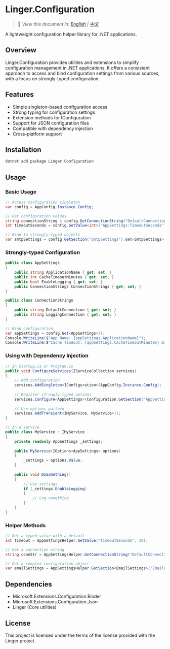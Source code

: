 ﻿# Linger.Configuration

> 📝 *View this document in: [English](./README.md) | [中文](./README.zh-CN.md)*

A lightweight configuration helper library for .NET applications.

## Overview

Linger.Configuration provides utilities and extensions to simplify configuration management in .NET applications. It offers a consistent approach to access and bind configuration settings from various sources, with a focus on strongly-typed configuration.

## Features

- Simple singleton-based configuration access
- Strong typing for configuration settings
- Extension methods for IConfiguration
- Support for JSON configuration files
- Compatible with dependency injection
- Cross-platform support

## Installation

```bash
dotnet add package Linger.Configuration
```

## Usage

### Basic Usage

```csharp
// Access configuration singleton
var config = AppConfig.Instance.Config;

// Get configuration values
string connectionString = config.GetConnectionString("DefaultConnection");
int timeoutSeconds = config.GetValue<int>("AppSettings:TimeoutSeconds");

// Bind to strongly-typed objects
var smtpSettings = config.GetSection("SmtpSettings").Get<SmtpSettings>();
```

### Strongly-typed Configuration

```csharp
public class AppSettings
{
    public string ApplicationName { get; set; }
    public int CacheTimeoutMinutes { get; set; }
    public bool EnableLogging { get; set; }
    public ConnectionStrings ConnectionStrings { get; set; }
}

public class ConnectionStrings
{
    public string DefaultConnection { get; set; }
    public string LoggingConnection { get; set; }
}

// Bind configuration
var appSettings = config.Get<AppSettings>();
Console.WriteLine($"App Name: {appSettings.ApplicationName}");
Console.WriteLine($"Cache Timeout: {appSettings.CacheTimeoutMinutes} minutes");
```

### Using with Dependency Injection

```csharp
// In Startup.cs or Program.cs
public void ConfigureServices(IServiceCollection services)
{
    // Add configuration
    services.AddSingleton<IConfiguration>(AppConfig.Instance.Config);
    
    // Register strongly-typed options
    services.Configure<AppSettings>(Configuration.GetSection("AppSettings"));
    
    // Use options pattern
    services.AddTransient<IMyService, MyService>();
}

// In a service
public class MyService : IMyService
{
    private readonly AppSettings _settings;
    
    public MyService(IOptions<AppSettings> options)
    {
        _settings = options.Value;
    }
    
    public void DoSomething()
    {
        // Use settings
        if (_settings.EnableLogging)
        {
            // Log something
        }
    }
}
```

### Helper Methods

```csharp
// Get a typed value with a default
int timeout = AppSettingsHelper.GetValue("TimeoutSeconds", 30);

// Get a connection string
string connStr = AppSettingsHelper.GetConnectionString("DefaultConnection");

// Get a complex configuration object
var emailSettings = AppSettingsHelper.GetSection<EmailSettings>("EmailConfiguration");
```

## Dependencies

- Microsoft.Extensions.Configuration.Binder
- Microsoft.Extensions.Configuration.Json
- Linger (Core utilities)

## License

This project is licensed under the terms of the license provided with the Linger project.
